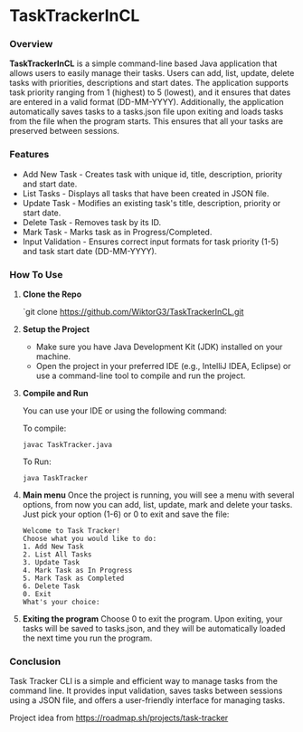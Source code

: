 # TaskTrackerInCL
### Overview
**TaskTrackerInCL** is a simple command-line based Java application that allows users to easily manage their tasks. Users can add, list, update, delete tasks with priorities, descriptions and start dates. The application supports task priority ranging from 1 (highest) to 5 (lowest), and it ensures that dates are entered in a valid format (DD-MM-YYYY).
Additionally, the application automatically saves tasks to a tasks.json file upon exiting and loads tasks from the file when the program starts. This ensures that all your tasks are preserved between sessions.

### Features
* Add New Task - Creates task with unique id, title, description, priority and start date.
* List Tasks - Displays all tasks that have been created in JSON file.
* Update Task - Modifies an existing task's title, description, priority or start date.
* Delete Task - Removes task by its ID.
* Mark Task - Marks task as in Progress/Completed.
* Input Validation - Ensures correct input formats for task priority (1-5) and task start date (DD-MM-YYYY).

### How To Use
  1. **Clone the Repo**

     `git clone https://github.com/WiktorG3/TaskTrackerInCL.git

  
  3. **Setup the Project**
     * Make sure you have Java Development Kit (JDK) installed on your machine.
     * Open the project in your preferred IDE (e.g., IntelliJ IDEA, Eclipse) or use a command-line tool to compile and run the project.

  4. **Compile and Run**
     
      You can use your IDE or using the following command:

       To compile:
     
      `javac TaskTracker.java`
     
       To Run:
     
      `java TaskTracker`

  5. **Main menu**
    Once the project is running, you will see a menu with several options, from now you can add, list, update, mark and delete your tasks. Just pick your option (1-6) or 0 to exit and save the file:

      ```
      Welcome to Task Tracker!
      Choose what you would like to do:
      1. Add New Task
      2. List All Tasks
      3. Update Task
      4. Mark Task as In Progress
      5. Mark Task as Completed
      6. Delete Task
      0. Exit
      What's your choice:
      ```

  7. **Exiting the program**
    Choose 0 to exit the program. Upon exiting, your tasks will be saved to tasks.json, and they will be automatically loaded the next time you run the program.

### Conclusion
Task Tracker CLI is a simple and efficient way to manage tasks from the command line. It provides input validation, saves tasks between sessions using a JSON file, and offers a user-friendly interface for managing tasks.

Project idea from https://roadmap.sh/projects/task-tracker

